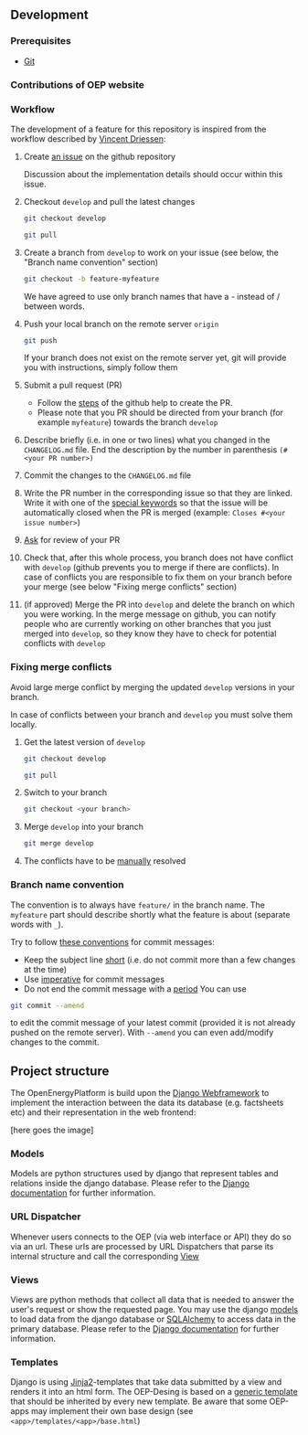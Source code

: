 ## Development

### Prerequisites

- [Git](https://git-scm.com/)

### Contributions of OEP website

### Workflow

The development of a feature for this repository is inspired from the workflow described
by [Vincent Driessen](https://nvie.com/posts/a-successful-git-branching-model/):

1. Create [an issue](https://help.github.com/en/articles/creating-an-issue) on the github repository

   Discussion about the implementation details should occur within this issue.

2. Checkout `develop` and pull the latest changes

   ```bash
   git checkout develop
   ```

   ```bash
   git pull
   ```

3. Create a branch from `develop` to work on your issue (see below, the "Branch name convention" section)

   ```bash
   git checkout -b feature-myfeature
   ```

   We have agreed to use only branch names that have a - instead of / between words.

4. Push your local branch on the remote server `origin`

   ```bash
   git push
   ```

   If your branch does not exist on the remote server yet, git will provide you with instructions, simply follow them
5. Submit a pull request (PR)
   - Follow the [steps](https://help.github.com/en/articles/creating-a-pull-request) of the github help to create the PR.
   - Please note that you PR should be directed from your branch (for example `myfeature`) towards the branch `develop`
6. Describe briefly (i.e. in one or two lines) what you changed in the `CHANGELOG.md` file. End the description by the number in parenthesis `(#<your PR number>)`
7. Commit the changes to the `CHANGELOG.md` file
8. Write the PR number in the corresponding issue so that they are linked. Write it with one of the [special keywords](https://help.github.com/en/github/managing-your-work-on-github/closing-issues-using-keywords) so that the issue will be automatically closed when the PR is merged (example: `Closes #<your issue number>`)
9. [Ask](https://help.github.com/en/github/managing-your-work-on-github/assigning-issues-and-pull-requests-to-other-github-users) for review of your PR

10. Check that, after this whole process, you branch does not have conflict with `develop` (github prevents you to merge if there are conflicts). In case of conflicts you are responsible to fix them on your branch before your merge (see below "Fixing merge conflicts" section)

11. (if approved) Merge the PR into `develop` and delete the branch on which you were working. In the merge message on github, you can notify people who are currently working on other branches that you just merged into `develop`, so they know they have to check for potential conflicts with `develop`

### Fixing merge conflicts

Avoid large merge conflict by merging the updated `develop` versions in your branch.

In case of conflicts between your branch and `develop` you must solve them locally.

1. Get the latest version of `develop`

   ```bash
   git checkout develop
   ```

   ```bash
   git pull
   ```

2. Switch to your branch

   ```bash
   git checkout <your branch>
   ```

3. Merge `develop` into your branch

   ```bash
   git merge develop
   ```

4. The conflicts have to be [manually](https://help.github.com/en/github/collaborating-with-issues-and-pull-requests/resolving-a-merge-conflict-using-the-command-line) resolved

### Branch name convention

The convention is to always have `feature/` in the branch name. The `myfeature` part should describe shortly what the feature is about (separate words with `_`).

Try to follow [these conventions](https://chris.beams.io/posts/git-commit) for commit messages:

- Keep the subject line [short](https://chris.beams.io/posts/git-commit/#limit-50) (i.e. do not commit more than a few changes at the time)
- Use [imperative](https://chris.beams.io/posts/git-commit/#imperative) for commit messages
- Do not end the commit message with a [period](https://chris.beams.io/posts/git-commit/#end)
  You can use

```bash
git commit --amend
```

to edit the commit message of your latest commit (provided it is not already pushed on the remote server).
With `--amend` you can even add/modify changes to the commit.

## Project structure

The OpenEnergyPlatform is build upon the [Django Webframework](https://www.djangoproject.com) to implement the interaction between the data its database
(e.g. factsheets etc) and their representation in the web frontend:

[here goes the image]

### Models

Models are python structures used by django that represent tables and relations inside the django database. Please refer to the [Django documentation](https://docs.djangoproject.com/en/1.11/topics/db/models/) for further information.

### URL Dispatcher

Whenever users connects to the OEP (via web interface or API) they do so via an url. These urls are processed by URL Dispatchers that parse its internal structure and call the corresponding [View](Views)

### Views

Views are python methods that collect all data that is needed to answer the user's request or show the requested page. You may use the django [models](Models) to load data from the django database or [SQLAlchemy](https://www.sqlalchemy.org) to access data in the primary database. Please refer to the [Django documentation](https://docs.djangoproject.com/en/1.11/topics/http/views/) for further information.

### Templates

Django is using [Jinja2](https://jinja.palletsprojects.com/en/2.10.x/)-templates that take data submitted by a view and renders it into an html form. The OEP-Desing is based on a [generic template](https://github.com/OpenEnergyPlatform/oeplatform/blob/develop/base/templates/base/base.html) that should be inherited by every new template. Be aware that some OEP-apps may implement their own base design (see `<app>/templates/<app>/base.html`)
